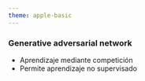 ```yaml
---
theme: apple-basic
---
```

<BarTop title="Arquitecturas de red neuronal - GAN" />

<div class="absolute grid grid-cols-2 w-220 h-120">
  <div class="my-auto">
    <h3>Generative adversarial network</h3>
    <ul class="mt-4">
      <li>Aprendizaje mediante competición</li>
      <li>Permite aprendizaje no supervisado</li>
    </ul>
  </div>
  <div 
    class="w-full h-full" 
    style="color: white; background-image: url('https://www.researchgate.net/publication/336781462/figure/fig2/AS:817722363494401@1571971612898/Example-of-a-typical-GANs-architecture-for-both-hand-written-digits-recognition-and.png'); background-repeat: no-repeat; background-position: center center; background-size: 25em;">
  </div>
</div>


<BarBottom />